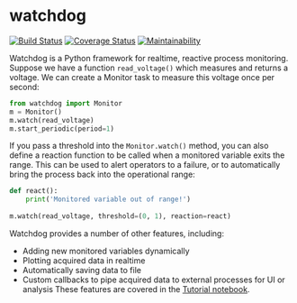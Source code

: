 # watchdog
[![Build Status](https://travis-ci.org/robertfasano/watchdog.svg?branch=master)](https://travis-ci.org/robertfasano/watchdog)
[![Coverage Status](https://coveralls.io/repos/github/robertfasano/watchdog/badge.svg)](https://coveralls.io/github/robertfasano/watchdog)
[![Maintainability](https://api.codeclimate.com/v1/badges/0be76138b49ecb2081eb/maintainability)](https://codeclimate.com/github/robertfasano/watchdog/maintainability)

Watchdog is a Python framework for realtime, reactive process monitoring. Suppose we have a function ``read_voltage()`` which measures and returns a voltage. We can create a Monitor task to measure this voltage once per second:

```python
from watchdog import Monitor
m = Monitor()
m.watch(read_voltage)
m.start_periodic(period=1)
```

If you pass a threshold into the ``Monitor.watch()`` method, you can also define a reaction function to be called when a monitored variable exits the range. This can be used to alert operators to a failure, or to automatically bring the process back into the operational range:
```python
def react():
    print('Monitored variable out of range!')
    
m.watch(read_voltage, threshold=(0, 1), reaction=react)
```

Watchdog provides a number of other features, including:
* Adding new monitored variables dynamically
* Plotting acquired data in realtime
* Automatically saving data to file
* Custom callbacks to pipe acquired data to external processes for UI or analysis
These features are covered in the [Tutorial notebook](https://github.com/robertfasano/watchdog/blob/master/watchdog/tutorial.ipynb).
